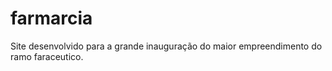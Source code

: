 # farmarcia
Site desenvolvido para a grande inauguração do maior empreendimento do ramo faraceutico.
